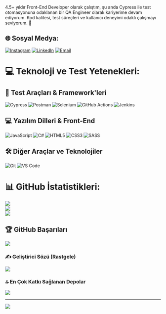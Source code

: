 4.5+ yıldır Front-End Developer olarak çalıştım, şu anda Cypress ile test otomasyonuna odaklanan bir QA Engineer olarak kariyerime devam ediyorum. Kod kalitesi, test süreçleri ve kullanıcı deneyimi odaklı çalışmayı seviyorum. 🚀

## 🌐 Sosyal Medya:
[![Instagram](https://img.shields.io/badge/Instagram-%23E4405F.svg?logo=Instagram&logoColor=white)](https://instagram.com/_tunahankutlu) 
[![LinkedIn](https://img.shields.io/badge/LinkedIn-%230077B5.svg?logo=linkedin&logoColor=white)](https://linkedin.com/in/tunahan-kutlu-237a351b4/) 
[![Email](https://img.shields.io/badge/Email-D14836?logo=gmail&logoColor=white)](mailto:tunahannkutlu@gmail.com)

# 💻 Teknoloji ve Test Yetenekleri:

## 🧪 Test Araçları & Framework'leri
![Cypress](https://img.shields.io/badge/Cypress-17202C.svg?style=for-the-badge&logo=cypress&logoColor=white)
![Postman](https://img.shields.io/badge/Postman-FF6C37.svg?style=for-the-badge&logo=postman&logoColor=white)
![Selenium](https://img.shields.io/badge/Selenium-43B02A.svg?style=for-the-badge&logo=selenium&logoColor=white)
![GitHub Actions](https://img.shields.io/badge/GitHub_Actions-2088FF.svg?style=for-the-badge&logo=githubactions&logoColor=white)
![Jenkins](https://img.shields.io/badge/Jenkins-D24939.svg?style=for-the-badge&logo=jenkins&logoColor=white)

## 💻 Yazılım Dilleri & Front-End
![JavaScript](https://img.shields.io/badge/javascript-%23323330.svg?style=for-the-badge&logo=javascript&logoColor=%23F7DF1E)
![C#](https://img.shields.io/badge/c%23-%23239120.svg?style=for-the-badge&logo=csharp&logoColor=white)
![HTML5](https://img.shields.io/badge/html5-%23E34F26.svg?style=for-the-badge&logo=html5&logoColor=white)
![CSS3](https://img.shields.io/badge/css3-%231572B6.svg?style=for-the-badge&logo=css3&logoColor=white)
![SASS](https://img.shields.io/badge/SASS-hotpink.svg?style=for-the-badge&logo=SASS&logoColor=white)

## 🛠️ Diğer Araçlar ve Teknolojiler
![Git](https://img.shields.io/badge/Git-F05032.svg?style=for-the-badge&logo=git&logoColor=white)
![VS Code](https://img.shields.io/badge/VSCode-007ACC.svg?style=for-the-badge&logo=visual-studio-code&logoColor=white)


# 📊 GitHub İstatistikleri:
![](https://github-readme-stats.vercel.app/api?username=TunahanKutluu&theme=dark&hide_border=false&include_all_commits=true&count_private=false)<br/>
![](https://nirzak-streak-stats.vercel.app/?user=TunahanKutluu&theme=dark&hide_border=false)<br/>
![](https://github-readme-stats.vercel.app/api/top-langs/?username=TunahanKutluu&theme=dark&hide_border=false&include_all_commits=true&count_private=false&layout=compact)

## 🏆 GitHub Başarıları
![](https://github-profile-trophy.vercel.app/?username=TunahanKutluu&theme=radical&no-frame=false&no-bg=true&margin-w=4)

### ✍️ Geliştirici Sözü (Rastgele)
![](https://quotes-github-readme.vercel.app/api?type=horizontal&theme=radical)

### 🔝 En Çok Katkı Sağlanan Depolar
![](https://github-contributor-stats.vercel.app/api?username=TunahanKutluu&limit=5&theme=dark&combine_all_yearly_contributions=true)

---
[![](https://visitcount.itsvg.in/api?id=TunahanKutluu&icon=0&color=0)](https://visitcount.itsvg.in)

<!-- Bu profil gururla GPRM ile oluşturulmuştur (https://gprm.itsvg.in) -->
